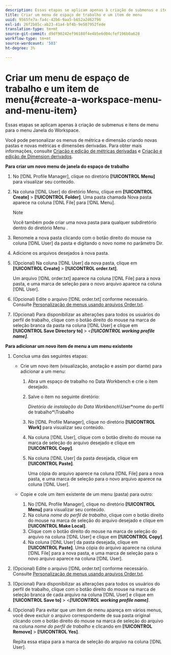 ```yaml
---
description: Essas etapas se aplicam apenas à criação de submenus e itens de menu para o menu Janela do Workspace.
title: Criar um menu de espaço de trabalho e um item de menu
uuid: 9565fe7a-fa4c-42b6-9aa5-b652a2d62796
exl-id: 26f2b85c-ab23-41a4-bf4b-9e507952fede
translation-type: tm+mt
source-git-commit: d9df90242ef96188f4e4b5e6d04cfef196b0a628
workflow-type: tm+mt
source-wordcount: '503'
ht-degree: 3%

---
```


# Criar um menu de espaço de trabalho e um item de menu{#create-a-workspace-menu-and-menu-item}

Essas etapas se aplicam apenas à criação de submenus e itens de menu para o menu Janela do Workspace.

Você pode personalizar os menus de métrica e dimensão criando novas pastas e novas métricas e dimensões derivadas. Para obter mais informações, consulte [Criação e edição de métricas derivadas](../../../../home/c-get-started/c-admin-intrf/c-prof-mgr/c-drvd-mtrcs.md#concept-e41723b342a849309874b26232224a40) e [Criação e edição de Dimension derivados](../../../../home/c-get-started/c-admin-intrf/c-prof-mgr/c-dvrd-dim.md#concept-ece3c3ea8cdf4fc796680173993bff93).

**Para criar um novo menu de janela do espaço de trabalho**

1. No [!DNL Profile Manager], clique no diretório **[!UICONTROL Menu]** para visualizar seu conteúdo.
1. Na coluna [!DNL User] do diretório Menu, clique em **[!UICONTROL Create]** > **[!UICONTROL Folder]**. Uma pasta chamada Nova pasta aparece na coluna [!DNL File] para [!DNL Menu].

   >[!NOTE]
   >
   >Você também pode criar uma nova pasta para qualquer subdiretório dentro do diretório Menu .

1. Renomeie a nova pasta clicando com o botão direito do mouse na coluna [!DNL User] da pasta e digitando o novo nome no parâmetro Dir.
1. Adicione os arquivos desejados à nova pasta.
1. (Opcional) Na coluna [!DNL User] da nova pasta, clique em **[!UICONTROL Create]** > **[!UICONTROL order.txt]**.

   Um arquivo [!DNL order.txt] aparece na coluna [!DNL File] para a nova pasta, e uma marca de seleção para o novo arquivo aparece na coluna [!DNL User].

1. (Opcional) Edite o arquivo [!DNL order.txt] conforme necessário. Consulte [Personalização de menus usando arquivos Order.txt](../../../../home/c-get-started/c-intf-anlys-ftrs/c-ctm-menus/t-cstm-menus-ordr-files.md#task-a391800a8dd444deb3e1516d5189f999).
1. (Opcional) Para disponibilizar as alterações para todos os usuários do perfil de trabalho, clique com o botão direito do mouse na marca de seleção branca da pasta na coluna [!DNL User] e clique em **[!UICONTROL Save Directory to]** > *&lt;**[!UICONTROL working profile name]***.

**Para adicionar um novo item de menu a um menu existente**

1. Conclua uma das seguintes etapas:

   * Crie um novo item (visualização, anotação e assim por diante) para adicionar a um menu:

      1. Abra um espaço de trabalho no Data Workbench e crie o item desejado.
      1. Salve o item no seguinte diretório:

         *Diretório de instalação do Data Workbench*\User\*nome do perfil de trabalho*\Trabalho

      1. No [!DNL Profile Manager], clique no diretório **[!UICONTROL Work]** para visualizar seu conteúdo.
      1. Na coluna [!DNL User], clique com o botão direito do mouse na marca de seleção do arquivo desejado e clique em **[!UICONTROL Copy]**.
      1. Na coluna [!DNL User] da pasta desejada, clique em **[!UICONTROL Paste]**.

         Uma cópia do arquivo aparece na coluna [!DNL File] para a nova pasta, e uma marca de seleção para o novo arquivo aparece na coluna [!DNL User].
   * Copie e cole um item existente de um menu (pasta) para outro:

      1. No [!DNL Profile Manager], clique no diretório **[!UICONTROL Menu]** para visualizar seu conteúdo.
      1. Na coluna *nome do perfil de trabalho*, clique com o botão direito do mouse na marca de seleção do arquivo desejado e clique em **[!UICONTROL Make Local]**.
      1. Clique com o botão direito do mouse na marca de seleção do arquivo na coluna [!DNL User] e clique em **[!UICONTROL Copy]**.
      1. Na coluna [!DNL User] da pasta desejada, clique em **[!UICONTROL Paste]**. Uma cópia do arquivo aparece na coluna [!DNL File] para a nova pasta, e uma marca de seleção para o novo arquivo aparece na coluna [!DNL User].


1. (Opcional) Edite o arquivo [!DNL order.txt] conforme necessário. Consulte [Personalização de menus usando arquivos Order.txt](../../../../home/c-get-started/c-intf-anlys-ftrs/c-ctm-menus/t-cstm-menus-ordr-files.md#task-a391800a8dd444deb3e1516d5189f999).
1. (Opcional) Para disponibilizar as alterações para todos os usuários do perfil de trabalho, clique com o botão direito do mouse na marca de seleção branca de cada arquivo na coluna [!DNL User] e clique em **[!UICONTROL Save to]** > *&lt;**[!UICONTROL working profile name]***.
1. (Opcional) Para evitar que um item de menu apareça em vários menus, você deve excluir o arquivo correspondente de sua pasta original clicando com o botão direito do mouse na marca de seleção do arquivo na coluna *nome do perfil de trabalho* e clicando em **[!UICONTROL Remove]** > **[!UICONTROL Yes]**.

   Repita essa etapa para a marca de seleção do arquivo na coluna [!DNL User].
